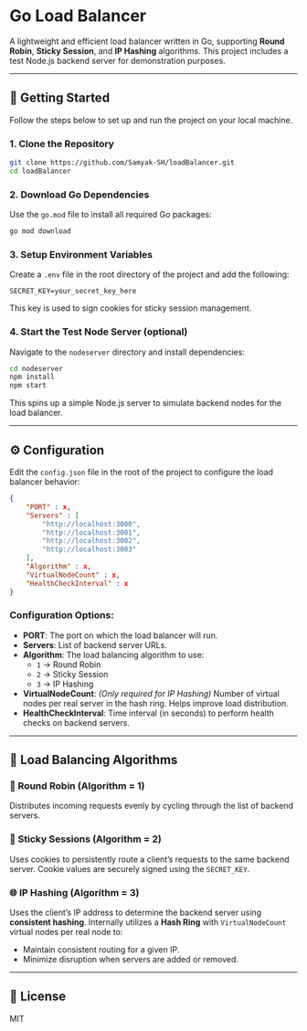 # Go Load Balancer

A lightweight and efficient load balancer written in Go, supporting **Round Robin**, **Sticky Session**, and **IP Hashing** algorithms. This project includes a test Node.js backend server for demonstration purposes.

---

## 🚀 Getting Started

Follow the steps below to set up and run the project on your local machine.

### 1. Clone the Repository

```bash
git clone https://github.com/Samyak-SH/loadBalancer.git
cd loadBalancer
```

### 2. Download Go Dependencies

Use the `go.mod` file to install all required Go packages:

```bash
go mod download
```

### 3. Setup Environment Variables

Create a `.env` file in the root directory of the project and add the following:

```env
SECRET_KEY=your_secret_key_here
```

This key is used to sign cookies for sticky session management.

### 4. Start the Test Node Server (optional)

Navigate to the `nodeserver` directory and install dependencies:

```bash
cd nodeserver
npm install
npm start
```

This spins up a simple Node.js server to simulate backend nodes for the load balancer.

---

## ⚙️ Configuration

Edit the `config.json` file in the root of the project to configure the load balancer behavior:

```json
{
    "PORT" : x,
    "Servers" : [
        "http://localhost:3000",
        "http://localhost:3001",
        "http://localhost:3002",
        "http://localhost:3003"
    ],
    "Algorithm" : x,
    "VirtualNodeCount" : x,
    "HealthCheckInterval" : x
}
```

### Configuration Options:

- **PORT**: The port on which the load balancer will run.
- **Servers**: List of backend server URLs.
- **Algorithm**: The load balancing algorithm to use:
  - `1` → Round Robin
  - `2` → Sticky Session
  - `3` → IP Hashing
- **VirtualNodeCount**: *(Only required for IP Hashing)* Number of virtual nodes per real server in the hash ring. Helps improve load distribution.
- **HealthCheckInterval**: Time interval (in seconds) to perform health checks on backend servers.

---

## 🔄 Load Balancing Algorithms

### 🔁 Round Robin (Algorithm = 1)

Distributes incoming requests evenly by cycling through the list of backend servers.

### 📌 Sticky Sessions (Algorithm = 2)

Uses cookies to persistently route a client’s requests to the same backend server. Cookie values are securely signed using the `SECRET_KEY`.

### 🌐 IP Hashing (Algorithm = 3)

Uses the client’s IP address to determine the backend server using **consistent hashing**. Internally utilizes a **Hash Ring** with `VirtualNodeCount` virtual nodes per real node to:

- Maintain consistent routing for a given IP.
- Minimize disruption when servers are added or removed.

---

## 📎 License

MIT